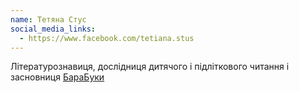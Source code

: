 ```yaml
---
name: Тетяна Стус
social_media_links:
  - https://www.facebook.com/tetiana.stus
---
```


Літературознавиця, дослідниця дитячого і підліткового читання і засновниця
[БараБуки][1]

[1]: https://www.barabooka.com.ua/
